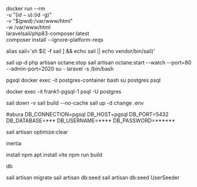 docker run --rm \
-u "$(id -u):$(id -g)" \
-v "$(pwd):/var/www/html" \
-w /var/www/html \
laravelsail/php83-composer:latest \
composer install --ignore-platform-reqs


alias sail='sh $([ -f sail ] && echo sail || echo vendor/bin/sail)'


sail up-d
php artisan octane:stop
sail artisan octane:start --watch --port=80 --admin-port=2020
su - laravel -s /bin/bash


pgsql
docker exec -it postgres-container bash
su postgres
psql

docker exec -it frank1-pgsql-1 psql -U postgres

sail down -v
sail build --no-cache
sail up -d
change .env

#abura
DB_CONNECTION=pgsql
DB_HOST=pgsql
DB_PORT=5432
DB_DATABASE=***
DB_USERNAME=****
DB_PASSWORD=******

sail artisan optimize:clear

inertia

install npm
apt install vite
npm run build

db

sail artisan migrate
sail artisan db:seed
sail artisan db:seed UserSeeder
